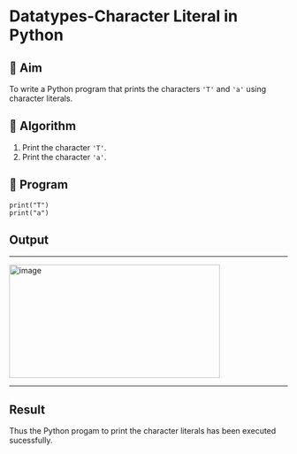 # Datatypes-Character Literal in Python

## 🎯 Aim
To write a Python program that prints the characters `'T'` and `'a'` using character literals.

## 🧠 Algorithm
1. Print the character `'T'`.
2. Print the character `'a'`.

## 🧾 Program
~~~
print("T")
print("a")
~~~

## Output
-------------------
<img width="381" height="205" alt="image" src="https://github.com/user-attachments/assets/26781837-3269-4fee-a8fb-36c35d678a57" />

-------------------

## Result
Thus the Python progam to print the character literals has been executed sucessfully.
